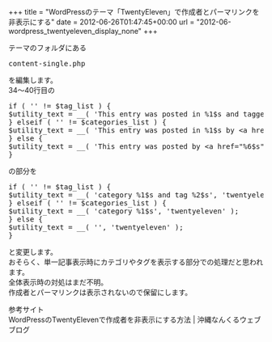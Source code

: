 +++
title = "WordPressのテーマ「TwentyEleven」で作成者とパーマリンクを非表示にする"
date = 2012-06-26T01:47:45+00:00
url = "2012-06-wordpress_twentyeleven_display_none"
+++

<div>
  <div>
    テーマのフォルダにある
  </div>

  <div>
  </div>

  <pre class="brush: plain; title: ; notranslate" title="">
content-single.php
</pre>

  <div>
  </div>

  <div>
    を編集します。
  </div>

  <div>
  </div>

  <div>
    34～40行目の
  </div>

  <div>
  </div>

  <pre class="brush: php; title: ; notranslate" title="">
if ( '' != $tag_list ) {
$utility_text = __( 'This entry was posted in %1$s and tagged %2$s by &lt;a href=&quot;%6$s&quot;&gt;%5$s&lt;/a&gt;. Bookmark the &lt;a href=&quot;%3$s&quot; title=&quot;Permalink to %4$s&quot; rel=&quot;bookmark&quot;&gt;permalink&lt;/a&gt;.', 'twentyeleven' );
} elseif ( '' != $categories_list ) {
$utility_text = __( 'This entry was posted in %1$s by &lt;a href=&quot;%6$s&quot;&gt;%5$s&lt;/a&gt;. Bookmark the &lt;a href=&quot;%3$s&quot; title=&quot;Permalink to %4$s&quot; rel=&quot;bookmark&quot;&gt;permalink&lt;/a&gt;.', 'twentyeleven' );
} else {
$utility_text = __( 'This entry was posted by &lt;a href=&quot;%6$s&quot;&gt;%5$s&lt;/a&gt;. Bookmark the &lt;a href=&quot;%3$s&quot; title=&quot;Permalink to %4$s&quot; rel=&quot;bookmark&quot;&gt;permalink&lt;/a&gt;.', 'twentyeleven' );
}
</pre>

  <div>
  </div>

  <div>
    の部分を
  </div>

  <div>
  </div>

  <pre class="brush: php; title: ; notranslate" title="">
if ( '' != $tag_list ) {
$utility_text = __( 'category %1$s and tag %2$s', 'twentyeleven' );
} elseif ( '' != $categories_list ) {
$utility_text = __( 'category %1$s', 'twentyeleven' );
} else {
$utility_text = __( '', 'twentyeleven' );
}
</pre>

  <div>
  </div>

  <div>
    と変更します。
  </div>

  <div>
  </div>

  <div>
    おそらく、単一記事表示時にカテゴリやタグを表示する部分での処理だと思われます。
  </div>

  <div>
    全体表示時の対処はまだ不明。
  </div>

  <div>
    作成者とパーマリンクは表示されないので保留にします。
  </div>

  <p>

  </p>

  <div>
    参考サイト
  </div>

  <div>
    WordPressのTwentyElevenで作成者を非表示にする方法 | 沖縄なんくるウェブブログ
  </div>

  <p>

  </p>